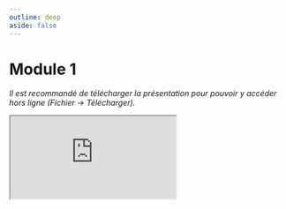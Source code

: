 ```yaml
---
outline: deep
aside: false
---
```

# Module 1

*Il est recommandé de télécharger la présentation pour pouvoir y accéder hors ligne (Fichier -> Télécharger).*

<iframe src="https://docs.google.com/presentation/d/1TfrlvgggrCbaEquHG5oGlgwQQS6MuWMj/edit?usp=sharing&ouid=101914884112510485401&rtpof=true&sd=true"></iframe>

